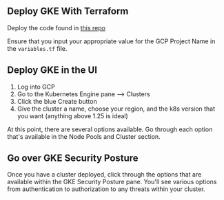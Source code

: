 ## Deploy GKE With Terraform

Deploy the code found in [this repo](https://github.com/AdminTurnedDevOps/Kubernetes-Quickstart-Environments/tree/main/Google/GKE)

Ensure that you input your appropriate value for the GCP Project Name in the `variables.tf` file.


## Deploy GKE in the UI

1. Log into GCP
2. Go to the Kubernetes Engine pane --> Clusters
3. Click the blue Create button
4. Give the cluster a name, choose your region, and the k8s version that you want (anything above 1.25 is ideal)

At this point, there are several options available. Go through each option that's available in the Node Pools and Cluster section.

## Go over GKE Security Posture

Once you have a cluster deployed, click through the options that are available within the GKE Security Posture pane. You'll see various options from authentication to authorization to any threats within your cluster.